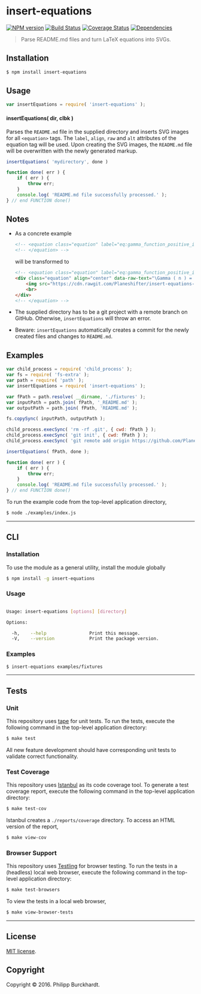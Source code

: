 insert-equations
===
[![NPM version][npm-image]][npm-url] [![Build Status][build-image]][build-url] [![Coverage Status][coverage-image]][coverage-url] [![Dependencies][dependencies-image]][dependencies-url]

> Parse README.md files and turn LaTeX equations into SVGs.


## Installation

``` bash
$ npm install insert-equations
```


## Usage

``` javascript
var insertEquations = require( 'insert-equations' );
```

#### insertEquations( dir, clbk )

Parses the `README.md` file in the supplied directory and inserts SVG images for all `<equation>` tags. The `label`, `align`, `raw` and `alt` attributes of the equation tag will be used. Upon creating the SVG images, the `README.md` file will be overwritten with the newly generated markup.

``` javascript
insertEquations( 'mydirectory', done )

function done( err ) {
	if ( err ) {
		throw err;
	}
	console.log( 'README.md file successfully processed.' );
} // end FUNCTION done()
```

## Notes

*	As a concrete example

	``` html
	<!-- <equation class="equation" label="eq:gamma_function_positive_integers" align="center" raw="\Gamma ( n ) = (n-1)!" alt="Gamma function for positive integers."> -->
	<!-- </equation> -->
	```

	will be transformed to

	``` html
	<!-- <equation class="equation" label="eq:gamma_function_positive_integers" align="center" raw="\Gamma ( n ) = (n-1)!" alt="Gamma function for positive integers."> -->
	<div class="equation" align="center" data-raw-text="\Gamma ( n ) = (n-1)!" data-equation="eq:gamma_function_positive_integers">
		<img src="https://cdn.rawgit.com/Planeshifter/insert-equations-examples/8fd73c14a23a0bcb1d31e7e3246ae411e11a0c70/docs/img/eqn1.svg" alt="Gamma function for positive integers.">
		<br>
	</div>
	<!-- </equation> -->
	```

*	The supplied directory has to be a git project with a remote branch on GitHub. Otherwise, `insertEquations` will throw an error.
*	Beware: `insertEquations` automatically creates a commit for the newly created files and changes to `README.md`.


## Examples

``` javascript
var child_process = require( 'child_process' );
var fs = require( 'fs-extra' );
var path = require( 'path' );
var insertEquations = require( 'insert-equations' );

var fPath = path.resolve( __dirname, './fixtures' );
var inputPath = path.join( fPath, '_README.md' );
var outputPath = path.join( fPath, 'README.md' );

fs.copySync( inputPath, outputPath );

child_process.execSync( 'rm -rf .git', { cwd: fPath } );
child_process.execSync( 'git init', { cwd: fPath } );
child_process.execSync( 'git remote add origin https://github.com/Planeshifter/insert-equations-examples.git', { cwd: fPath } );

insertEquations( fPath, done );

function done( err ) {
	if ( err ) {
		throw err;
	}
	console.log( 'README.md file successfully processed.' );
} // end FUNCTION done()
```

To run the example code from the top-level application directory,

``` bash
$ node ./examples/index.js
```


---
## CLI

### Installation

To use the module as a general utility, install the module globally

``` bash
$ npm install -g insert-equations
```


### Usage

``` bash

Usage: insert-equations [options] [directory]

Options:

  -h,    --help                Print this message.
  -V,    --version             Print the package version.

```


### Examples

``` bash
$ insert-equations examples/fixtures
```


---
## Tests

### Unit

This repository uses [tape][tape] for unit tests. To run the tests, execute the following command in the top-level application directory:

``` bash
$ make test
```

All new feature development should have corresponding unit tests to validate correct functionality.


### Test Coverage

This repository uses [Istanbul][istanbul] as its code coverage tool. To generate a test coverage report, execute the following command in the top-level application directory:

``` bash
$ make test-cov
```

Istanbul creates a `./reports/coverage` directory. To access an HTML version of the report,

``` bash
$ make view-cov
```


### Browser Support

This repository uses [Testling][testling] for browser testing. To run the tests in a (headless) local web browser, execute the following command in the top-level application directory:

``` bash
$ make test-browsers
```

To view the tests in a local web browser,

``` bash
$ make view-browser-tests
```

<!-- [![browser support][browsers-image]][browsers-url] -->


---
## License

[MIT license](http://opensource.org/licenses/MIT).


## Copyright

Copyright &copy; 2016. Philipp Burckhardt.


[npm-image]: http://img.shields.io/npm/v/insert-equations.svg
[npm-url]: https://npmjs.org/package/insert-equations

[build-image]: http://img.shields.io/travis/Planeshifter/insert-equations/master.svg
[build-url]: https://travis-ci.org/Planeshifter/insert-equations

[coverage-image]: https://img.shields.io/codecov/c/github/Planeshifter/insert-equations/master.svg
[coverage-url]: https://codecov.io/github/Planeshifter/insert-equations?branch=master

[dependencies-image]: http://img.shields.io/david/Planeshifter/insert-equations.svg
[dependencies-url]: https://david-dm.org/Planeshifter/insert-equations

[dev-dependencies-image]: http://img.shields.io/david/dev/Planeshifter/insert-equations.svg
[dev-dependencies-url]: https://david-dm.org/dev/Planeshifter/insert-equations

[github-issues-image]: http://img.shields.io/github/issues/Planeshifter/insert-equations.svg
[github-issues-url]: https://github.com/Planeshifter/insert-equations/issues

[tape]: https://github.com/substack/tape
[istanbul]: https://github.com/gotwarlost/istanbul
[testling]: https://ci.testling.com

